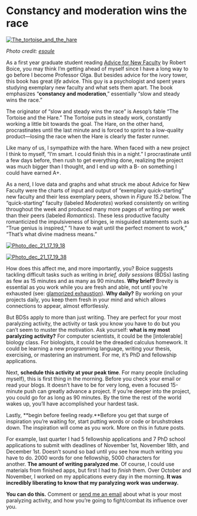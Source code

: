 <!--
id: 30675086579
link: http://blog.olgabotvinnik.com/post/30675086579/constancy-and-moderation-wins-the-race
slug: constancy-and-moderation-wins-the-race
date: Fri Dec 23 2011 09:14:00 GMT-0800 (PST)
raw: {"blog_name":"sciencemeetproductivity","id":30675086579,"post_url":"http://blog.olgabotvinnik.com/post/30675086579/constancy-and-moderation-wins-the-race","slug":"constancy-and-moderation-wins-the-race","type":"text","date":"2011-12-23 17:14:00 GMT","timestamp":1324660440,"state":"published","format":"markdown","reblog_key":"aBMD60jB","tags":["advice","advice for new faculty","BDSs","begin before feeling ready","constancy and moderation"],"short_url":"http://tmblr.co/ZStENuSaOApp","highlighted":[],"note_count":0,"title":"Constancy and moderation wins the race","body":"<div class=\"posterous_autopost\"><div class=\"p_embed p_image_embed\"> <a href=\"http://getfile6.posterous.com/getfile/files.posterous.com/temp-2011-12-22/HFmhvHlyxeGHCaBnvqpDexicIlvnupvBlevkegqdIDGtdhenctvuwydhehoB/the_tortoise_and_the_hare.jpeg.scaled1000.jpg\" target=\"_blank\"><img alt=\"The_tortoise_and_the_hare\" height=\"500\" src=\"http://getfile8.posterous.com/getfile/files.posterous.com/temp-2011-12-22/HFmhvHlyxeGHCaBnvqpDexicIlvnupvBlevkegqdIDGtdhenctvuwydhehoB/the_tortoise_and_the_hare.jpeg.scaled500.jpg\" width=\"500\"/></a> </div>   <p><em><span style=\"color: #888888;\">Photo credit: <a href=\"http://www.flickr.com/photos/esoule/2439356229/\" target=\"_blank\">esoule</a></span></em></p>  <p class=\"p3\">As a first year graduate student reading <a href=\"http://www.amazon.com/Advice-Faculty-Members-Robert-Boice/dp/0205281591\" target=\"_blank\"><span class=\"s3\">Advice for New Faculty</span></a> by Robert Boice, you may think I&#8217;m getting ahead of myself since I have a long way to go before I become Professor Olga. But besides advice for the ivory tower, this book has great <em>life</em> advice. This guy is a psychologist and spent years studying exemplary new faculty and what sets them apart. The book emphasizes &#8220;<strong>constancy and moderation</strong>,&#8221; essentially &#8220;slow and steady wins the race.&#8221;</p>  <p class=\"p3\">The originator of &#8220;slow and steady wins the race&#8221; is Aesop&#8217;s fable &#8220;The Tortoise and the Hare.&#8221; The Tortoise puts in steady work, constantly working a little bit towards the goal. The Hare, on the other hand, procrastinates until the last minute and is forced to sprint to a low-quality product—losing the race when the Hare is clearly the faster runner.</p>  <p class=\"p3\">Like many of us, I sympathize with the hare. When faced with a new project I think to myself, &#8220;I&#8217;m smart. I could finish this in a night.&#8221; I procrastinate until a few days before, then rush to get everything done, realizing the project was much bigger than I thought, and I end up with a B- on something I could have earned A+.</p>  <p class=\"p3\">As a nerd, I love data and graphs and what struck me about <span class=\"s2\">Advice for New Faculty</span> were the charts of input and output of &#8220;exemplary quick-starting&#8221; new faculty and their less exemplary peers, shown in <em>Figure 15.2</em> below. The &#8220;quick-starting&#8221; faculty (labeled <em>Moderates</em>) worked consistently on writing throughout the week and produced many more pages of writing per week than their peers (labeled <em>Romantics</em>). These less productive faculty romanticized the impulsiveness of binges, ie misguided statements such as &#8220;True genius is inspired,&#8221; &#8221;I have to wait until the perfect moment to work,&#8221; &#8220;That&#8217;s what divine madness means.&#8221;</p>  <div class=\"p_embed p_image_embed\"> <a href=\"http://getfile4.posterous.com/getfile/files.posterous.com/temp-2011-12-23/jBpddgyDFGmvisEJuGiICxzhBnAwpCDcGhbrFwfbhDgDsJbtCtgrADEobByc/Photo_Dec_21_17_19_18.jpg.scaled1000.jpg\" target=\"_blank\"><img alt=\"Photo_dec_21_17_19_18\" height=\"460\" src=\"http://getfile3.posterous.com/getfile/files.posterous.com/temp-2011-12-23/jBpddgyDFGmvisEJuGiICxzhBnAwpCDcGhbrFwfbhDgDsJbtCtgrADEobByc/Photo_Dec_21_17_19_18.jpg.scaled500.jpg\" width=\"500\"/></a> </div> <div class=\"p_embed p_image_embed\"> <a href=\"http://getfile1.posterous.com/getfile/files.posterous.com/temp-2011-12-23/eskncBeJjczGgongeHyuItpFFmvDzHxdChvroFhaCpfIchkkmAxymrDDCqEv/Photo_Dec_21_17_19_38.jpg.scaled1000.jpg\" target=\"_blank\"><img alt=\"Photo_dec_21_17_19_38\" height=\"427\" src=\"http://getfile7.posterous.com/getfile/files.posterous.com/temp-2011-12-23/eskncBeJjczGgongeHyuItpFFmvDzHxdChvroFhaCpfIchkkmAxymrDDCqEv/Photo_Dec_21_17_19_38.jpg.scaled500.jpg\" width=\"500\"/></a> </div>   <p class=\"p3\">How does this affect me, and more importantly, you? Boice suggests tackling difficult tasks such as writing in <em>brief, daily sessions</em> (BDSs) lasting as few as 15 minutes and as many as 90 minutes. <strong>Why brief?</strong> Brevity is essential as you work while you are fresh and able, not until you&#8217;re exhausted (see: <a href=\"http://blog.olgabotvinnik.com/glamorized-exhaustion-is-not-productivity\" target=\"_blank\"><span class=\"s3\">glamorized exhaustion</span></a>). <strong>Why daily?</strong> By working on your projects daily, you keep them fresh in your mind and which allows connections to appear, almost effortlessly.</p>  <p class=\"p3\">But BDSs apply to more than just writing. They are perfect for your most paralyzing activity, the activity or task you know you have to do but you can&#8217;t seem to muster the motivation. Ask yourself: <strong>what is my most paralyzing activity?</strong> For computer scientists, it could be the [intolerable] biology class. For biologists, it could be the dreaded calculus homework. It could be learning a new programming language, writing your thesis, exercising, or mastering an instrument. For me, it&#8217;s PhD and fellowship applications.</p>  <p class=\"p3\">Next, <strong>schedule this activity at your peak time</strong>. For many people (including myself), this is first thing in the morning. Before you check your email or read your blogs. It doesn&#8217;t have to be for very long, even a focused 15-minute push can greatly advance a project. If you&#8217;re deeper into the project, you could go for as long as 90 minutes. By the time the rest of the world wakes up, you&#8217;ll have accomplished your hardest task.</p>  <p class=\"p3\">Lastly, <strong>begin before feeling ready. </strong>Before you get that surge of inspiration you&#8217;re waiting for, start putting words or code or brushstrokes down. The inspiration will come as you work. More on this in future posts.</p>  <p class=\"p3\">For example, last quarter I had 5 fellowship applications and 7 PhD school applications to submit with deadlines of November 1st, November 18th, and December 1st. Doesn&#8217;t sound so bad until you see how much writing you have to do. 2000 words for one fellowship, 5000 characters for another. <strong>The amount of writing paralyzed me</strong>. Of course, I could use materials from finished apps, but first I had to <em>finish</em> them. Over October and November, I worked on my applications every day in the morning. <strong>It was incredibly liberating to know that my paralyzing work was underway.</strong></p>  <p class=\"p3\"><strong>You can do this.</strong> Comment or <a href=\"mailto:olga@olgabotvinnik.com\" target=\"_blank\"><span class=\"s3\">send me an email</span></a> about what is your most paralyzing activity, and how you&#8217;re going to fight/combat its influence over you.</p>  </div>"}
publish: 2011-12-023
tags: advice, advice for new faculty, BDSs, begin before feeling ready, constancy and moderation
title: Constancy and moderation wins the race
-->


Constancy and moderation wins the race
======================================

[![The\_tortoise\_and\_the\_hare](http://getfile8.posterous.com/getfile/files.posterous.com/temp-2011-12-22/HFmhvHlyxeGHCaBnvqpDexicIlvnupvBlevkegqdIDGtdhenctvuwydhehoB/the_tortoise_and_the_hare.jpeg.scaled500.jpg)](http://getfile6.posterous.com/getfile/files.posterous.com/temp-2011-12-22/HFmhvHlyxeGHCaBnvqpDexicIlvnupvBlevkegqdIDGtdhenctvuwydhehoB/the_tortoise_and_the_hare.jpeg.scaled1000.jpg)

*Photo
credit: [esoule](http://www.flickr.com/photos/esoule/2439356229/)*

As a first year graduate student reading [Advice for New
Faculty](http://www.amazon.com/Advice-Faculty-Members-Robert-Boice/dp/0205281591) by
Robert Boice, you may think I’m getting ahead of myself since I have a
long way to go before I become Professor Olga. But besides advice for
the ivory tower, this book has great *life* advice. This guy is a
psychologist and spent years studying exemplary new faculty and what
sets them apart. The book emphasizes “**constancy and moderation**,”
essentially “slow and steady wins the race.”

The originator of “slow and steady wins the race” is Aesop’s fable “The
Tortoise and the Hare.” The Tortoise puts in steady work, constantly
working a little bit towards the goal. The Hare, on the other hand,
procrastinates until the last minute and is forced to sprint to a
low-quality product—losing the race when the Hare is clearly the faster
runner.

Like many of us, I sympathize with the hare. When faced with a new
project I think to myself, “I’m smart. I could finish this in a night.”
I procrastinate until a few days before, then rush to get everything
done, realizing the project was much bigger than I thought, and I end up
with a B- on something I could have earned A+.

As a nerd, I love data and graphs and what struck me about Advice for
New Faculty were the charts of input and output of “exemplary
quick-starting” new faculty and their less exemplary peers, shown in
*Figure 15.2* below. The “quick-starting” faculty (labeled *Moderates*)
worked consistently on writing throughout the week and produced many
more pages of writing per week than their peers (labeled *Romantics*).
These less productive faculty romanticized the impulsiveness of binges,
ie misguided statements such as “True genius is inspired,” ”I have to
wait until the perfect moment to work,” “That’s what divine madness
means.”

[![Photo\_dec\_21\_17\_19\_18](http://getfile3.posterous.com/getfile/files.posterous.com/temp-2011-12-23/jBpddgyDFGmvisEJuGiICxzhBnAwpCDcGhbrFwfbhDgDsJbtCtgrADEobByc/Photo_Dec_21_17_19_18.jpg.scaled500.jpg)](http://getfile4.posterous.com/getfile/files.posterous.com/temp-2011-12-23/jBpddgyDFGmvisEJuGiICxzhBnAwpCDcGhbrFwfbhDgDsJbtCtgrADEobByc/Photo_Dec_21_17_19_18.jpg.scaled1000.jpg)

[![Photo\_dec\_21\_17\_19\_38](http://getfile7.posterous.com/getfile/files.posterous.com/temp-2011-12-23/eskncBeJjczGgongeHyuItpFFmvDzHxdChvroFhaCpfIchkkmAxymrDDCqEv/Photo_Dec_21_17_19_38.jpg.scaled500.jpg)](http://getfile1.posterous.com/getfile/files.posterous.com/temp-2011-12-23/eskncBeJjczGgongeHyuItpFFmvDzHxdChvroFhaCpfIchkkmAxymrDDCqEv/Photo_Dec_21_17_19_38.jpg.scaled1000.jpg)

How does this affect me, and more importantly, you? Boice suggests
tackling difficult tasks such as writing in *brief, daily sessions*
(BDSs) lasting as few as 15 minutes and as many as 90 minutes. **Why
brief?** Brevity is essential as you work while you are fresh and able,
not until you’re exhausted (see: [glamorized
exhaustion](http://blog.olgabotvinnik.com/glamorized-exhaustion-is-not-productivity)). **Why
daily?** By working on your projects daily, you keep them fresh in your
mind and which allows connections to appear, almost effortlessly.

But BDSs apply to more than just writing. They are perfect for your most
paralyzing activity, the activity or task you know you have to do but
you can’t seem to muster the motivation. Ask yourself: **what is my most
paralyzing activity?** For computer scientists, it could be the
[intolerable] biology class. For biologists, it could be the dreaded
calculus homework. It could be learning a new programming language,
writing your thesis, exercising, or mastering an instrument. For me,
it’s PhD and fellowship applications.

Next, **schedule this activity at your peak time**. For many people
(including myself), this is first thing in the morning. Before you check
your email or read your blogs. It doesn’t have to be for very long, even
a focused 15-minute push can greatly advance a project. If you’re deeper
into the project, you could go for as long as 90 minutes. By the time
the rest of the world wakes up, you’ll have accomplished your hardest
task.

Lastly, **begin before feeling ready.**Before you get that surge of
inspiration you’re waiting for, start putting words or code or
brushstrokes down. The inspiration will come as you work. More on this
in future posts.

For example, last quarter I had 5 fellowship applications and 7 PhD
school applications to submit with deadlines of November 1st, November
18th, and December 1st. Doesn’t sound so bad until you see how much
writing you have to do. 2000 words for one fellowship, 5000 characters
for another. **The amount of writing paralyzed me**. Of course, I could
use materials from finished apps, but first I had to *finish* them. Over
October and November, I worked on my applications every day in the
morning. **It was incredibly liberating to know that my paralyzing work
was underway.**

**You can do this.** Comment or [send me an
email](mailto:olga@olgabotvinnik.com) about what is your most paralyzing
activity, and how you’re going to fight/combat its influence over you.

